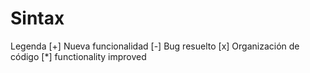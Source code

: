 Sintax
======
Legenda
[+] Nueva funcionalidad
[-] Bug resuelto
[x] Organización de código
[*] functionality improved
